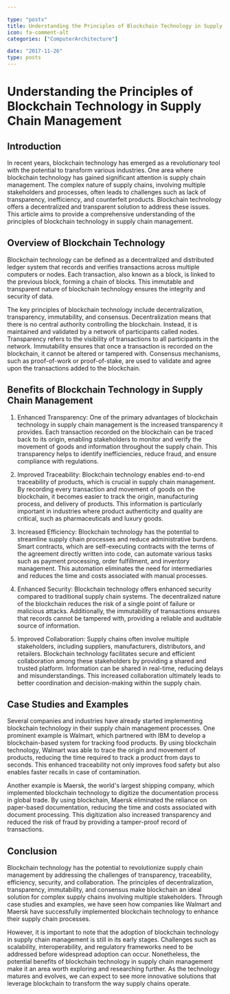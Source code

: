 ```yaml
---

type: "posts"
title: Understanding the Principles of Blockchain Technology in Supply Chain Management
icon: fa-comment-alt
categories: ["ComputerArchitecture"]

date: "2017-11-26"
type: posts
---
```





# Understanding the Principles of Blockchain Technology in Supply Chain Management

## Introduction

In recent years, blockchain technology has emerged as a revolutionary tool with the potential to transform various industries. One area where blockchain technology has gained significant attention is supply chain management. The complex nature of supply chains, involving multiple stakeholders and processes, often leads to challenges such as lack of transparency, inefficiency, and counterfeit products. Blockchain technology offers a decentralized and transparent solution to address these issues. This article aims to provide a comprehensive understanding of the principles of blockchain technology in supply chain management.

## Overview of Blockchain Technology

Blockchain technology can be defined as a decentralized and distributed ledger system that records and verifies transactions across multiple computers or nodes. Each transaction, also known as a block, is linked to the previous block, forming a chain of blocks. This immutable and transparent nature of blockchain technology ensures the integrity and security of data.

The key principles of blockchain technology include decentralization, transparency, immutability, and consensus. Decentralization means that there is no central authority controlling the blockchain. Instead, it is maintained and validated by a network of participants called nodes. Transparency refers to the visibility of transactions to all participants in the network. Immutability ensures that once a transaction is recorded on the blockchain, it cannot be altered or tampered with. Consensus mechanisms, such as proof-of-work or proof-of-stake, are used to validate and agree upon the transactions added to the blockchain.

## Benefits of Blockchain Technology in Supply Chain Management

1. Enhanced Transparency: One of the primary advantages of blockchain technology in supply chain management is the increased transparency it provides. Each transaction recorded on the blockchain can be traced back to its origin, enabling stakeholders to monitor and verify the movement of goods and information throughout the supply chain. This transparency helps to identify inefficiencies, reduce fraud, and ensure compliance with regulations.

2. Improved Traceability: Blockchain technology enables end-to-end traceability of products, which is crucial in supply chain management. By recording every transaction and movement of goods on the blockchain, it becomes easier to track the origin, manufacturing process, and delivery of products. This information is particularly important in industries where product authenticity and quality are critical, such as pharmaceuticals and luxury goods.

3. Increased Efficiency: Blockchain technology has the potential to streamline supply chain processes and reduce administrative burdens. Smart contracts, which are self-executing contracts with the terms of the agreement directly written into code, can automate various tasks such as payment processing, order fulfillment, and inventory management. This automation eliminates the need for intermediaries and reduces the time and costs associated with manual processes.

4. Enhanced Security: Blockchain technology offers enhanced security compared to traditional supply chain systems. The decentralized nature of the blockchain reduces the risk of a single point of failure or malicious attacks. Additionally, the immutability of transactions ensures that records cannot be tampered with, providing a reliable and auditable source of information.

5. Improved Collaboration: Supply chains often involve multiple stakeholders, including suppliers, manufacturers, distributors, and retailers. Blockchain technology facilitates secure and efficient collaboration among these stakeholders by providing a shared and trusted platform. Information can be shared in real-time, reducing delays and misunderstandings. This increased collaboration ultimately leads to better coordination and decision-making within the supply chain.

## Case Studies and Examples

Several companies and industries have already started implementing blockchain technology in their supply chain management processes. One prominent example is Walmart, which partnered with IBM to develop a blockchain-based system for tracking food products. By using blockchain technology, Walmart was able to trace the origin and movement of products, reducing the time required to track a product from days to seconds. This enhanced traceability not only improves food safety but also enables faster recalls in case of contamination.

Another example is Maersk, the world's largest shipping company, which implemented blockchain technology to digitize the documentation process in global trade. By using blockchain, Maersk eliminated the reliance on paper-based documentation, reducing the time and costs associated with document processing. This digitization also increased transparency and reduced the risk of fraud by providing a tamper-proof record of transactions.

## Conclusion

Blockchain technology has the potential to revolutionize supply chain management by addressing the challenges of transparency, traceability, efficiency, security, and collaboration. The principles of decentralization, transparency, immutability, and consensus make blockchain an ideal solution for complex supply chains involving multiple stakeholders. Through case studies and examples, we have seen how companies like Walmart and Maersk have successfully implemented blockchain technology to enhance their supply chain processes.

However, it is important to note that the adoption of blockchain technology in supply chain management is still in its early stages. Challenges such as scalability, interoperability, and regulatory frameworks need to be addressed before widespread adoption can occur. Nonetheless, the potential benefits of blockchain technology in supply chain management make it an area worth exploring and researching further. As the technology matures and evolves, we can expect to see more innovative solutions that leverage blockchain to transform the way supply chains operate.